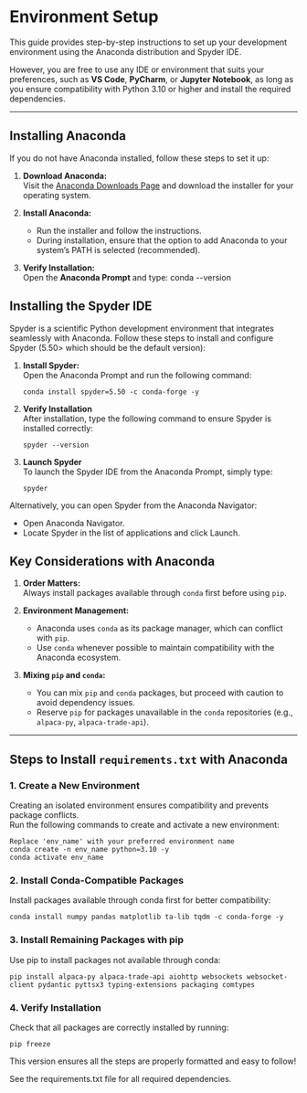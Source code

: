 # **Environment Setup**

This guide provides step-by-step instructions to set up your development environment using the Anaconda distribution and Spyder IDE. 

However, you are free to use any IDE or environment that suits your preferences, such as **VS Code**, **PyCharm**, or **Jupyter Notebook**, as long as you ensure compatibility with Python 3.10 or higher and install the required dependencies.

---

## **Installing Anaconda**
If you do not have Anaconda installed, follow these steps to set it up:
1. **Download Anaconda:**  
   Visit the [Anaconda Downloads Page](https://www.anaconda.com/products/distribution) and download the installer for your operating system.
   
2. **Install Anaconda:**  
   - Run the installer and follow the instructions.  
   - During installation, ensure that the option to add Anaconda to your system’s PATH is selected (recommended).

3. **Verify Installation:**  
   Open the **Anaconda Prompt** and type:
   conda --version

## **Installing the Spyder IDE**
Spyder is a scientific Python development environment that integrates seamlessly with Anaconda. Follow these steps to install and configure Spyder (5.50> which should be the default version):

1. **Install Spyder:**  
   Open the Anaconda Prompt and run the following command:
   ```plaintext
   conda install spyder=5.50 -c conda-forge -y
   ```
   
2. **Verify Installation**  
   After installation, type the following command to ensure Spyder is installed correctly:
   ```plaintext
   spyder --version
   ```
                                                                
3. **Launch Spyder**  
   To launch the Spyder IDE from the Anaconda Prompt, simply type:
      ```plaintext
   spyder
   ```

Alternatively, you can open Spyder from the Anaconda Navigator:

- Open Anaconda Navigator.
- Locate Spyder in the list of applications and click Launch.

## **Key Considerations with Anaconda**
1. **Order Matters:**  
   Always install packages available through `conda` first before using `pip`.

2. **Environment Management:**  
   - Anaconda uses `conda` as its package manager, which can conflict with `pip`.  
   - Use `conda` whenever possible to maintain compatibility with the Anaconda ecosystem.

3. **Mixing `pip` and `conda`:**  
   - You can mix `pip` and `conda` packages, but proceed with caution to avoid dependency issues.  
   - Reserve `pip` for packages unavailable in the `conda` repositories (e.g., `alpaca-py`, `alpaca-trade-api`).
   
---

## **Steps to Install `requirements.txt` with Anaconda**

### **1. Create a New Environment**
Creating an isolated environment ensures compatibility and prevents package conflicts.  
Run the following commands to create and activate a new environment:

```
Replace 'env_name' with your preferred environment name
conda create -n env_name python=3.10 -y
conda activate env_name
```

### **2. Install Conda-Compatible Packages**
Install packages available through conda first for better compatibility:
```
conda install numpy pandas matplotlib ta-lib tqdm -c conda-forge -y
```

### **3. Install Remaining Packages with pip**
Use pip to install packages not available through conda:
```
pip install alpaca-py alpaca-trade-api aiohttp websockets websocket-client pydantic pyttsx3 typing-extensions packaging comtypes
```

### **4. Verify Installation**
Check that all packages are correctly installed by running:
```
pip freeze
```
This version ensures all the steps are properly formatted and easy to follow!

See the requirements.txt file for all required dependencies.

